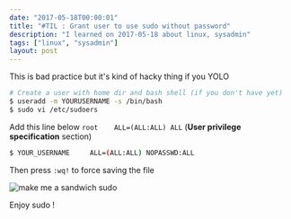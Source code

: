 ```yaml
---
date: "2017-05-18T00:00:01"
title: "#TIL : Grant user to use sudo without password"
description: "I learned on 2017-05-18 about linux, sysadmin"
tags: ["linux", "sysadmin"]
layout: post
---
```



This is bad practice but it's kind of hacky thing if you YOLO

```bash
# Create a user with home dir and bash shell (if you don't have yet)
$ useradd -m YOURUSERNAME -s /bin/bash
$ sudo vi /etc/sudoers
```

Add this line below `root    ALL=(ALL:ALL) ALL` (**User privilege specification** section)

```bash
$ YOUR_USERNAME     ALL=(ALL:ALL) NOPASSWD:ALL
```

Then press `:wq!` to force saving the file

![make me a sandwich sudo](https://imgs.xkcd.com/comics/sandwich.png)

Enjoy sudo !
